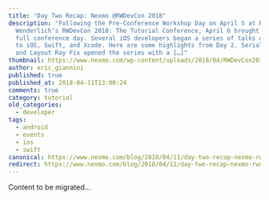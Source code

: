 ```yaml
---
title: "Day Two Recap: Nexmo @RWDevCon 2018"
description: "Following the Pre-Conference Workshop Day on April 5 at Ray
  Wenderlich’s RWDevCon 2018: The Tutorial Conference, April 6 brought the first
  full conference day. Several iOS developers began a series of talks dedicated
  to iOS, Swift, and Xcode. Here are some highlights from Day 2. Serialization
  and Layout Ray Fix opened the series with a […]"
thumbnail: https://www.nexmo.com/wp-content/uploads/2018/04/RWDevCon2018-between-sessions.jpg
author: eric_giannini
published: true
published_at: 2018-04-11T13:00:24
comments: true
category: tutorial
old_categories:
  - developer
tags:
  - android
  - events
  - ios
  - swift
canonical: https://www.nexmo.com/blog/2018/04/11/day-two-recap-nexmo-rwdevcon-2018
redirect: https://www.nexmo.com/blog/2018/04/11/day-two-recap-nexmo-rwdevcon-2018
---
```

Content to be migrated...